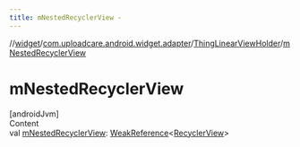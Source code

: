 ```yaml
---
title: mNestedRecyclerView -
---
```

//[widget](../../index.md)/[com.uploadcare.android.widget.adapter](../index.md)/[ThingLinearViewHolder](index.md)/[mNestedRecyclerView](m-nested-recycler-view.md)



# mNestedRecyclerView  
[androidJvm]  
Content  
val [mNestedRecyclerView](m-nested-recycler-view.md): [WeakReference](https://developer.android.com/reference/kotlin/java/lang/ref/WeakReference.html)<[RecyclerView](https://developer.android.com/reference/kotlin/androidx/recyclerview/widget/RecyclerView.html)>  



